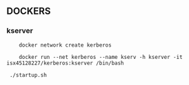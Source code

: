 ## DOCKERS

### kserver

		docker network create kerberos

		docker run --net kerberos --name kserv -h kserver -it isx45128227/kerberos:kserver /bin/bash

	 ./startup.sh 


